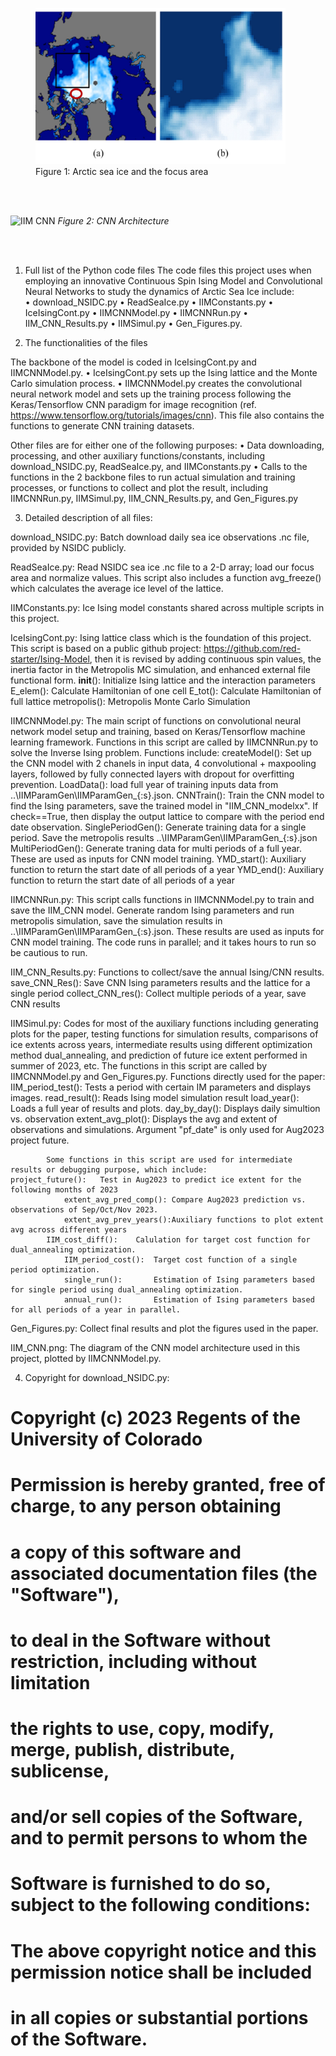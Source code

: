 [Hidden comment]: # 

<!---
!["Figure 1: Arctic sea ice and the focus area"](/images/Figure1.jpg)
-->

<figure>
    <img src="/images/Figure1.jpg" width="400" height="250">
    <figcaption>Figure 1: Arctic sea ice and the focus area</figcaption>
</figure>

<br/><br/>

![IIM CNN](https://github.com/Watermelon-Addict/IM-Study-on-Sea-Ice/assets/160803085/f472882a-8849-41d6-b456-130cac58b860)
*Figure 2: CNN Architecture*

<br/><br/>

1. Full list of the Python code files
The code files this project uses when employing an innovative Continuous Spin Ising Model and Convolutional Neural Networks to study the dynamics of Arctic Sea Ice include:  
•	download_NSIDC.py
•	ReadSeaIce.py
•	IIMConstants.py
•	IceIsingCont.py
•	IIMCNNModel.py
•	IIMCNNRun.py
•	IIM_CNN_Results.py
•	IIMSimul.py
•	Gen_Figures.py.




2. The functionalities of the files

The backbone of the model is coded in IceIsingCont.py and IIMCNNModel.py. 
•	IceIsingCont.py sets up the Ising lattice and the Monte Carlo simulation process. 
•	IIMCNNModel.py creates the convolutional neural network model and sets up the training process following the Keras/Tensorflow CNN paradigm for image recognition (ref. https://www.tensorflow.org/tutorials/images/cnn). This file also contains the functions to generate CNN training datasets.

Other files are for either one of the following purposes:
•	Data downloading, processing, and other auxiliary functions/constants, including download_NSIDC.py, ReadSeaIce.py, and IIMConstants.py
•	Calls to the functions in the 2 backbone files to run actual simulation and training processes, or functions to collect and plot the result, including  IIMCNNRun.py, IIMSimul.py, IIM_CNN_Results.py, and Gen_Figures.py





3. Detailed description of all files:

download_NSIDC.py: 	Batch download daily sea ice observations .nc file, provided by NSIDC publicly.

ReadSeaIce.py:		Read NSIDC sea ice .nc file to a 2-D array; load our focus area and normalize values. 
			This script also includes a function avg_freeze() which calculates the average ice level of the lattice.

IIMConstants.py: 	Ice Ising model constants shared across multiple scripts in this project.

IceIsingCont.py:	Ising lattice class which is the foundation of this project. This script is based on a public github project: https://github.com/red-starter/Ising-Model, then it is revised by adding continuous spin values, the inertia factor in the Metropolis MC simulation, and enhanced external file functional form.
			__init__(): 	Initialize Ising lattice and the interaction parameters
			E_elem(): 	Calculate Hamiltonian of one cell
			E_tot(): 	Calculate Hamiltonian of full lattice
			metropolis():	Metropolis Monte Carlo Simulation

IIMCNNModel.py:		The main script of functions on convolutional neural network model setup and training, based on Keras/Tensorflow machine learning framework. Functions in this script are called by IIMCNNRun.py to solve the Inverse Ising problem.
Functions include:
			createModel():  Set up the CNN model with 2 chanels in input data, 4 convolutional + maxpooling layers, followed by fully connected layers with dropout for overfitting prevention.
			LoadData():	load full year of training inputs data from ..\\IIMParamGen\\IIMParamGen_{:s}.json.
			CNNTrain(): 	Train the CNN model to find the Ising parameters, save the trained model in "IIM_CNN_modelxx". If check==True, then display the output lattice to compare with the period end date observation.
			SinglePeriodGen(): Generate training data for a single period. Save the metropolis results ..\\IIMParamGen\\IIMParamGen_{:s}.json
			MultiPeriodGen(): Generate traning data for multi periods of a full year. These are used as inputs for CNN model training.
			YMD_start(): 	Auxiliary function to return the start date of all periods of a year
			YMD_end(): 	Auxiliary function to return the start date of all periods of a year

IIMCNNRun.py: 		This script calls functions in IIMCNNModel.py to train and save the IIM_CNN model. Generate random Ising parameters and run metropolis simulation, save the simulation results in ..\\IIMParamGen\\IIMParamGen_{:s}.json. These results are used as inputs for CNN model training. The code runs in parallel; and it takes hours to run so be cautious to run.

IIM_CNN_Results.py:	Functions to collect/save the annual Ising/CNN results.
			save_CNN_Res():	Save CNN Ising parameters results and the lattice for a single period
			collect_CNN_res(): Collect multiple periods of a year, save CNN results

IIMSimul.py:		Codes for most of the auxiliary functions including generating plots for the paper, testing functions for simulation results, comparisons of ice extents across years, intermediate results using different optimization method dual_annealing, and prediction of future ice extent performed in summer of 2023, etc. The functions in this script are called by IIMCNNModel.py and Gen_Figures.py.
			Functions directly used for the paper:
    			IIM_period_test():	Tests a period with certain IM parameters and displays images.
    			read_result():		Reads Ising model simulation result
			load_year():		Loads a full year of results and plots.
    			day_by_day(): 		Displays daily simultion vs. observation
    			extent_avg_plot():	Displays the avg and extent of observations and simulations. Argument "pf_date" is only used for Aug2023 project future.
    
			Some functions in this script are used for intermediate results or debugging purpose, which include:        						project_future(): 	Test in Aug2023 to predict ice extent for the following months of 2023
    			extent_avg_pred_comp():	Compare Aug2023 prediction vs. observations of Sep/Oct/Nov 2023.
    			extent_avg_prev_years():Auxiliary functions to plot extent avg across different years
			IIM_cost_diff():	Calulation for target cost function for dual_annealing optimization.	
    			IIM_period_cost():	Target cost function of a single period optimization.
    			single_run():		Estimation of Ising parameters based for single period using dual_annealing optimization.
    			annual_run(): 		Estimation of Ising parameters based for all periods of a year in parallel.
    
Gen_Figures.py:		Collect final results and plot the figures used in the paper.

IIM_CNN.png:		The diagram of the CNN model architecture used in this project, plotted by IIMCNNModel.py.




4. Copyright for download_NSIDC.py:
# Copyright (c) 2023 Regents of the University of Colorado
# Permission is hereby granted, free of charge, to any person obtaining
# a copy of this software and associated documentation files (the "Software"),
# to deal in the Software without restriction, including without limitation
# the rights to use, copy, modify, merge, publish, distribute, sublicense,
# and/or sell copies of the Software, and to permit persons to whom the
# Software is furnished to do so, subject to the following conditions:
# The above copyright notice and this permission notice shall be included
# in all copies or substantial portions of the Software.


